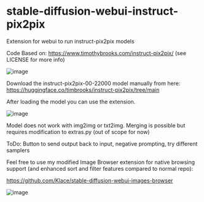 # stable-diffusion-webui-instruct-pix2pix
Extension for webui to run instruct-pix2pix models

Code Based on: https://www.timothybrooks.com/instruct-pix2pix/
(see LICENSE for more info)

![image](https://user-images.githubusercontent.com/26013475/214625822-2e60f5b1-fdc9-44ca-996d-6e7cddab8d67.png)

Download the instruct-pix2pix-00-22000 model manually from here: https://huggingface.co/timbrooks/instruct-pix2pix/tree/main

After loading the model you can use the extension.

![image](https://user-images.githubusercontent.com/26013475/214627261-1c344150-5e51-4ab6-bfad-50fb20fe5155.png)

Model does not work with img2img or txt2img. Merging is possible but requires modification to extras.py (out of scope for now)

ToDo: Button to send output back to input, negative prompting, try different samplers

Feel free to use my modified Image Browser extension for native browsing support (and enhanced sort and filter features compared to normal repo):

https://github.com/Klace/stable-diffusion-webui-images-browser

![image](https://user-images.githubusercontent.com/26013475/214626966-50897959-7c7e-4a49-b92c-6609d7af1735.png)
